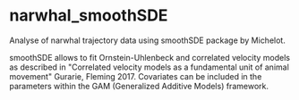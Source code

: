 # narwhal_smoothSDE

Analyse of narwhal trajectory data using smoothSDE package by Michelot.

smoothSDE allows to fit Ornstein-Uhlenbeck and correlated velocity models as described in "Correlated velocity models as a fundamental unit of animal movement" Gurarie, Fleming 2017. Covariates can be included in the parameters within the GAM (Generalized Additive Models) framework.
